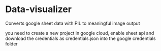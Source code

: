# Data-visualizer
Converts google sheet data with PIL to meaningful image output


you need to create a new project in google cloud, enable sheet api and download the credentials as credentials.json into the google credentials folder
